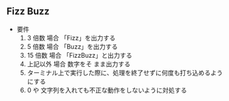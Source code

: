 ## Fizz Buzz

- 要件
    1. 3 倍数 場合 「Fizz」を出力する
    2. 5 倍数 場合 「Buzz」を出力する
    3. 15 倍数 場合 「FizzBuzz」と出力する
    4. 上記以外 場合 数字をそ まま出力する
    5. ターミナル上で実行した際に、処理を終了せずに何度も打ち込めるようにする
    6. 0 や 文字列を入れても不正な動作をしないように対処する

